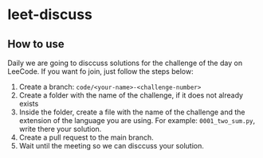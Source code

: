 # leet-discuss

## How to use

Daily we are going to disccuss solutions for the challenge of the day on LeeCode. If you want fo join, just follow the steps below:

1. Create a branch: `code/<your-name>-<challenge-number>`
2. Create a folder with the name of the challenge, if it does not already exists
3. Inside the folder, create a file with the name of the challenge and the extension of the language you are using. For example: `0001_two_sum.py`, write there your solution.
4. Create a pull request to the main branch.
5. Wait until the meeting so we can disccuss your solution.

